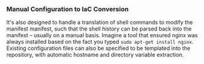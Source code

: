 ### Manual Configuration to IaC Conversion

It's also designed to handle a translation of shell commands to modify the manifest manifest, such that the shell history can be parsed back into the manifest – usually on a manual basis. Imagine a tool that ensured nginx was always installed based on the fact you typed `sudo apt-get install nginx`. Existing configuration files can also be specified to be templated into the repository, with automatic hostname and directory variable extraction.